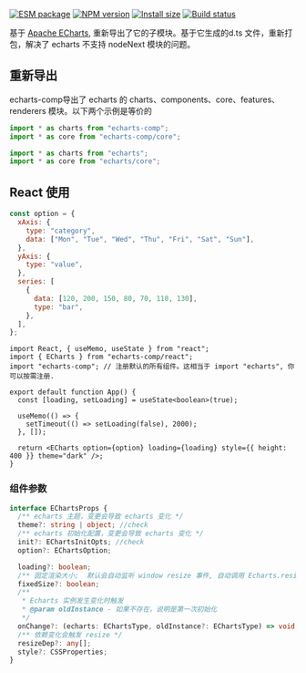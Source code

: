 [![ESM package][package]][package-url]
[![NPM version][npm]][npm-url]
[![Install size][size]][size-url]
[![Build status][build]][build-url]

[package]: https://img.shields.io/badge/package-ESM-ffe536.svg
[package-url]: https://nodejs.org/api/esm.html
[npm]: https://img.shields.io/npm/v/echarts-comp.svg
[npm-url]: https://npmjs.com/package/echarts-comp
[size]: https://packagephobia.com/badge?p=echarts-comp
[size-url]: https://packagephobia.com/result?p=echarts-comp
[build]: https://github.com/asnowc/echarts-react/actions/workflows/ci.yaml/badge.svg?branch=main
[build-url]: https://github.com/asnowc/echarts-comp/actions

基于 [Apache ECharts](https://github.com/apache/incubator-echarts), 重新导出了它的子模块。基于它生成的d.ts 文件，重新打包，解决了 echarts 不支持 nodeNext 模块的问题。

## 重新导出

echarts-comp导出了 echarts 的 charts、components、core、features、renderers 模块。以下两个示例是等价的

```ts
import * as charts from "echarts-comp";
import * as core from "echarts-comp/core";
```

```ts
import * as charts from "echarts";
import * as core from "echarts/core";
```

## React 使用

```js
const option = {
  xAxis: {
    type: "category",
    data: ["Mon", "Tue", "Wed", "Thu", "Fri", "Sat", "Sun"],
  },
  yAxis: {
    type: "value",
  },
  series: [
    {
      data: [120, 200, 150, 80, 70, 110, 130],
      type: "bar",
    },
  ],
};
```

```tsx
import React, { useMemo, useState } from "react";
import { ECharts } from "echarts-comp/react";
import "echarts-comp"; // 注册默认的所有组件。这相当于 import "echarts", 你可以按需注册.

export default function App() {
  const [loading, setLoading] = useState<boolean>(true);

  useMemo(() => {
    setTimeout(() => setLoading(false), 2000);
  }, []);

  return <ECharts option={option} loading={loading} style={{ height: 400 }} theme="dark" />;
}
```

### 组件参数

```ts
interface EChartsProps {
  /** echarts 主题，变更会导致 echarts 变化 */
  theme?: string | object; //check
  /** echarts 初始化配置，变更会导致 echarts 变化 */
  init?: EChartsInitOpts; //check
  option?: EChartsOption;

  loading?: boolean;
  /** 固定渲染大小;  默认会自动监听 window resize 事件, 自动调用 Echarts.resize(); 设置为true将不会监听 */
  fixedSize?: boolean;
  /**
   * Echarts 实例发生变化时触发
   * @param oldInstance - 如果不存在，说明是第一次初始化
   */
  onChange?: (echarts: EChartsType, oldInstance?: EChartsType) => void;
  /** 依赖变化会触发 resize */
  resizeDep?: any[];
  style?: CSSProperties;
}
```
